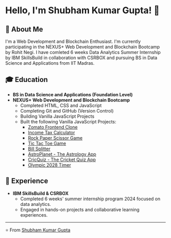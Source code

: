 # Hello, I'm Shubham Kumar Gupta! 👋

## 🚀 About Me
I'm a Web Development and Blockchain Enthusiast.
I'm currently participating in the NEXUS+ Web Development and Blockchain Bootcamp by Rohit Negi.
I have comleted 6 weeks Data Analytics Summer Internship by IBM SkillsBuild in collaboration with CSRBOX and
pursuing BS in Data Science and Applications from IIT Madras.

## 🎓 Education
- **BS in Data Science and Applications (Foundation Level)**
- **NEXUS+ Web Development and Blockchain Bootcamp**
  - Completed HTML, CSS and JavaScript
  - Completing Git and GitHub (Version Control)
  - Building Vanilla JavaScript Projects
  - Built the following Vanilla JavaScript Projects: 
    - [Zomato Frontend Clone](https://gptshubham.github.io/zomato_vanilla_js/)
    - [Income Tax Calculator](https://gptshubham.github.io/income_tax_calculator/)
    - [Rock Paper Scissor Game](https://gptshubham.github.io/rock_paper_scissor_game_js_dom_events/)
    - [Tic Tac Toe Game](https://gptshubham.github.io/tic_tac_toe_js/)
    - [Bill Splitter](https://gptshubham.github.io/bill_splitter_js_dom_events/)
    - [AstroPlanet - The Astrology App](https://gptshubham.github.io/the_astrology_app_js/)
    - [CricQuiz - The Cricket Quiz App](https://gptshubham.github.io/cricket_quiz_js_form_events/)
    - [Olympic 2028 Timer](https://github.com/gptshubham/Olympic_2028_Timer)

## 💼 Experience
- **IBM SkillsBuild & CSRBOX**
  - Completed 6 weeks' summer internship program 2024 focused on data analytics.
  - Engaged in hands-on projects and collaborative learning experiences.
---

⭐️ From [Shubham Kumar Gupta](https://github.com/gptshubham)

